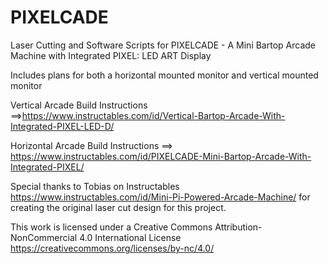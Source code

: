 # PIXELCADE
Laser Cutting and Software Scripts for PIXELCADE - A Mini Bartop Arcade Machine with Integrated PIXEL: LED ART Display

Includes plans for both a horizontal mounted monitor and vertical mounted monitor

Vertical Arcade Build Instructions ==>https://www.instructables.com/id/Vertical-Bartop-Arcade-With-Integrated-PIXEL-LED-D/

Horizontal Arcade Build Instructions ==> https://www.instructables.com/id/PIXELCADE-Mini-Bartop-Arcade-With-Integrated-PIXEL/

Special thanks to Tobias on Instructables https://www.instructables.com/id/Mini-Pi-Powered-Arcade-Machine/ for creating the original laser cut design for this project.

This work is licensed under a Creative Commons Attribution-NonCommercial 4.0 International License https://creativecommons.org/licenses/by-nc/4.0/
